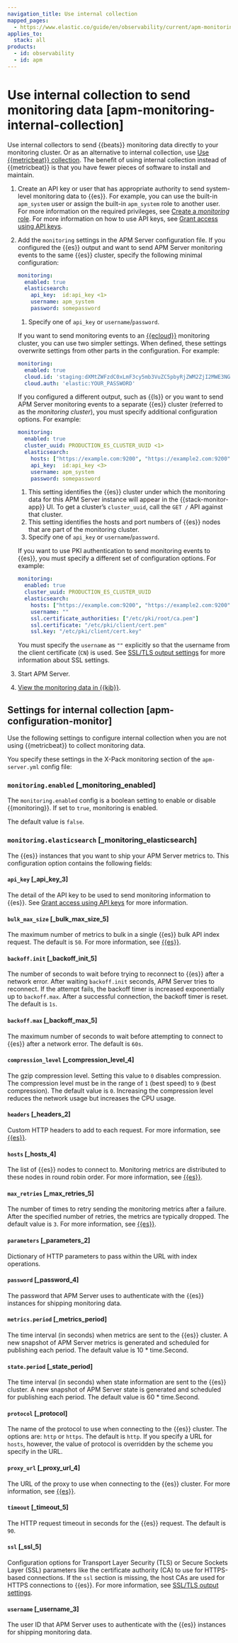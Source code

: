 ```yaml
---
navigation_title: Use internal collection
mapped_pages:
  - https://www.elastic.co/guide/en/observability/current/apm-monitoring-internal-collection.html
applies_to:
  stack: all
products:
  - id: observability
  - id: apm
---
```


# Use internal collection to send monitoring data [apm-monitoring-internal-collection]

Use internal collectors to send {{beats}} monitoring data directly to your monitoring cluster. Or as an alternative to internal collection, use [Use {{metricbeat}} collection](/solutions/observability/apm/use-metricbeat-to-send-monitoring-data.md). The benefit of using internal collection instead of {{metricbeat}} is that you have fewer pieces of software to install and maintain.

1. Create an API key or user that has appropriate authority to send system-level monitoring data to {{es}}. For example, you can use the built-in `apm_system` user or assign the built-in `apm_system` role to another user. For more information on the required privileges, see [Create a *monitoring* role](/solutions/observability/apm/create-assign-feature-roles-to-apm-server-users.md#apm-privileges-to-publish-monitoring). For more information on how to use API keys, see [Grant access using API keys](/solutions/observability/apm/grant-access-using-api-keys.md).
2. Add the `monitoring` settings in the APM Server configuration file. If you configured the {{es}} output and want to send APM Server monitoring events to the same {{es}} cluster, specify the following minimal configuration:

    ```yaml
    monitoring:
      enabled: true
      elasticsearch:
        api_key:  id:api_key <1>
        username: apm_system
        password: somepassword
    ```

    1. Specify one of `api_key` or `username`/`password`.

    If you want to send monitoring events to an [{{ecloud}}](https://cloud.elastic.co/) monitoring cluster, you can use two simpler settings. When defined, these settings overwrite settings from other parts in the configuration. For example:

    ```yaml
    monitoring:
      enabled: true
      cloud.id: 'staging:dXMtZWFzdC0xLmF3cy5mb3VuZC5pbyRjZWM2ZjI2MWE3NGJmMjRjZTMzYmI4ODExYjg0Mjk0ZiRjNmMyY2E2ZDA0MjI0OWFmMGNjN2Q3YTllOTYyNTc0Mw=='
      cloud.auth: 'elastic:YOUR_PASSWORD'
    ```

    If you configured a different output, such as {{ls}} or you want to send APM Server monitoring events to a separate {{es}} cluster (referred to as the *monitoring cluster*), you must specify additional configuration options. For example:

    ```yaml
    monitoring:
      enabled: true
      cluster_uuid: PRODUCTION_ES_CLUSTER_UUID <1>
      elasticsearch:
        hosts: ["https://example.com:9200", "https://example2.com:9200"] <2>
        api_key:  id:api_key <3>
        username: apm_system
        password: somepassword
    ```

    1. This setting identifies the {{es}} cluster under which the monitoring data for this APM Server instance will appear in the {{stack-monitor-app}} UI. To get a cluster’s `cluster_uuid`, call the `GET /` API against that cluster.
    2. This setting identifies the hosts and port numbers of {{es}} nodes that are part of the monitoring cluster.
    3. Specify one of `api_key` or `username`/`password`.

    If you want to use PKI authentication to send monitoring events to {{es}}, you must specify a different set of configuration options. For example:

    ```yaml
    monitoring:
      enabled: true
      cluster_uuid: PRODUCTION_ES_CLUSTER_UUID
      elasticsearch:
        hosts: ["https://example.com:9200", "https://example2.com:9200"]
        username: ""
        ssl.certificate_authorities: ["/etc/pki/root/ca.pem"]
        ssl.certificate: "/etc/pki/client/cert.pem"
        ssl.key: "/etc/pki/client/cert.key"
    ```

    You must specify the `username` as `""` explicitly so that the username from the client certificate (`CN`) is used. See [SSL/TLS output settings](/solutions/observability/apm/ssl-tls-output-settings.md) for more information about SSL settings.

3. Start APM Server.
4. [View the monitoring data in {{kib}}](/deploy-manage/monitor/stack-monitoring/kibana-monitoring-data.md).

## Settings for internal collection [apm-configuration-monitor]

Use the following settings to configure internal collection when you are not using {{metricbeat}} to collect monitoring data.

You specify these settings in the X-Pack monitoring section of the `apm-server.yml` config file:

### `monitoring.enabled` [_monitoring_enabled]

The `monitoring.enabled` config is a boolean setting to enable or disable {{monitoring}}. If set to `true`, monitoring is enabled.

The default value is `false`.

### `monitoring.elasticsearch` [_monitoring_elasticsearch]

The {{es}} instances that you want to ship your APM Server metrics to. This configuration option contains the following fields:

#### `api_key` [_api_key_3]

The detail of the API key to be used to send monitoring information to {{es}}. See [Grant access using API keys](/solutions/observability/apm/grant-access-using-api-keys.md) for more information.

#### `bulk_max_size` [_bulk_max_size_5]

The maximum number of metrics to bulk in a single {{es}} bulk API index request. The default is `50`. For more information, see [{{es}}](/solutions/observability/apm/configure-elasticsearch-output.md).

#### `backoff.init` [_backoff_init_5]

The number of seconds to wait before trying to reconnect to {{es}} after a network error. After waiting `backoff.init` seconds, APM Server tries to reconnect. If the attempt fails, the backoff timer is increased exponentially up to `backoff.max`. After a successful connection, the backoff timer is reset. The default is `1s`.

#### `backoff.max` [_backoff_max_5]

The maximum number of seconds to wait before attempting to connect to {{es}} after a network error. The default is `60s`.

#### `compression_level` [_compression_level_4]

The gzip compression level. Setting this value to `0` disables compression. The compression level must be in the range of `1` (best speed) to `9` (best compression). The default value is `0`. Increasing the compression level reduces the network usage but increases the CPU usage.

#### `headers` [_headers_2]

Custom HTTP headers to add to each request. For more information, see [{{es}}](/solutions/observability/apm/configure-elasticsearch-output.md).

#### `hosts` [_hosts_4]

The list of {{es}} nodes to connect to. Monitoring metrics are distributed to these nodes in round robin order. For more information, see [{{es}}](/solutions/observability/apm/configure-elasticsearch-output.md).

#### `max_retries` [_max_retries_5]

The number of times to retry sending the monitoring metrics after a failure. After the specified number of retries, the metrics are typically dropped. The default value is `3`. For more information, see [{{es}}](/solutions/observability/apm/configure-elasticsearch-output.md).

#### `parameters` [_parameters_2]

Dictionary of HTTP parameters to pass within the URL with index operations.

#### `password` [_password_4]

The password that APM Server uses to authenticate with the {{es}} instances for shipping monitoring data.

#### `metrics.period` [_metrics_period]

The time interval (in seconds) when metrics are sent to the {{es}} cluster. A new snapshot of APM Server metrics is generated and scheduled for publishing each period. The default value is 10 * time.Second.

#### `state.period` [_state_period]

The time interval (in seconds) when state information are sent to the {{es}} cluster. A new snapshot of APM Server state is generated and scheduled for publishing each period. The default value is 60 * time.Second.

#### `protocol` [_protocol]

The name of the protocol to use when connecting to the {{es}} cluster. The options are: `http` or `https`. The default is `http`. If you specify a URL for `hosts`, however, the value of protocol is overridden by the scheme you specify in the URL.

#### `proxy_url` [_proxy_url_4]

The URL of the proxy to use when connecting to the {{es}} cluster. For more information, see [{{es}}](/solutions/observability/apm/configure-elasticsearch-output.md).

#### `timeout` [_timeout_5]

The HTTP request timeout in seconds for the {{es}} request. The default is `90`.

#### `ssl` [_ssl_5]

Configuration options for Transport Layer Security (TLS) or Secure Sockets Layer (SSL) parameters like the certificate authority (CA) to use for HTTPS-based connections. If the `ssl` section is missing, the host CAs are used for HTTPS connections to {{es}}. For more information, see [SSL/TLS output settings](/solutions/observability/apm/ssl-tls-output-settings.md).

#### `username` [_username_3]

The user ID that APM Server uses to authenticate with the {{es}} instances for shipping monitoring data.

